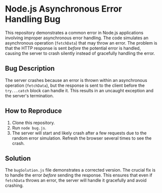 # Node.js Asynchronous Error Handling Bug

This repository demonstrates a common error in Node.js applications involving improper asynchronous error handling.  The code simulates an asynchronous operation (`fetchData`) that may throw an error.  The problem is that the HTTP response is sent *before* the potential error is handled, causing the server to crash silently instead of gracefully handling the error.

## Bug Description
The server crashes because an error is thrown within an asynchronous operation (`fetchData`), but the response is sent to the client before the `try...catch` block can handle it. This results in an uncaught exception and the server's termination.

## How to Reproduce
1. Clone this repository.
2. Run `node bug.js`.
3. The server will start and likely crash after a few requests due to the random error simulation.  Refresh the browser several times to see the crash.

## Solution
The `bugSolution.js` file demonstrates a corrected version.  The crucial fix is to handle the error *before* sending the response. This ensures that even if `fetchData` throws an error, the server will handle it gracefully and avoid crashing.
